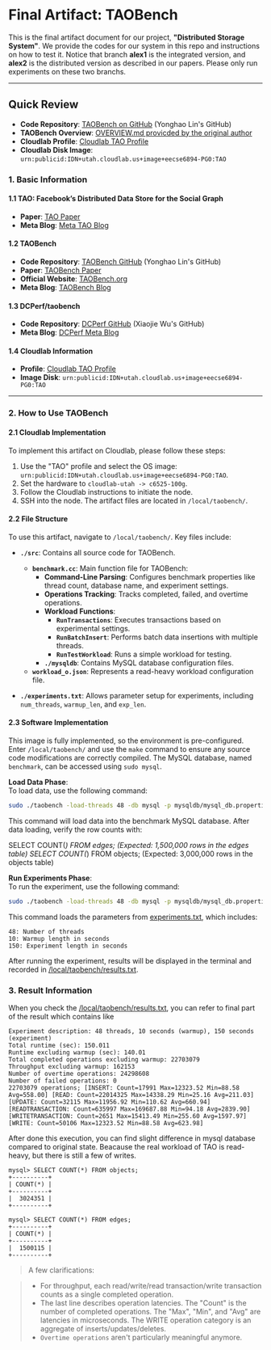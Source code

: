 # Final Artifact: TAOBench

This is the final artifact document for our project, **"Distributed Storage System"**. We provide the codes for our system in this repo and instructions on how to test it. Notice that branch **alex1** is the integrated version, and **alex2** is the distributed version as described in our papers. Please only run experiments on these two branchs. 

---

## Quick Review

- **Code Repository**: [TAOBench on GitHub](https://github.com/TheSkyRS/taobench) (Yonghao Lin's GitHub)
- **TAOBench Overview**: [OVERVIEW.md provicded by the original author](OVERVIEW.md)
- **Cloudlab Profile**: [Cloudlab TAO Profile](https://www.cloudlab.us/p/EECSE6894/TAO)
- **Cloudlab Disk Image**: `urn:publicid:IDN+utah.cloudlab.us+image+eecse6894-PG0:TAO`

### 1. Basic Information

#### 1.1 TAO: Facebook’s Distributed Data Store for the Social Graph
- **Paper**: [TAO Paper](https://www.usenix.org/system/files/conference/atc13/atc13-bronson.pdf)
- **Meta Blog**: [Meta TAO Blog](https://engineering.fb.com/2013/06/25/core-infra/tao-the-power-of-the-graph/)

#### 1.2 TAOBench
- **Code Repository**: [TAOBench GitHub](https://github.com/TheSkyRS/taobench) (Yonghao Lin's GitHub)
- **Paper**: [TAOBench Paper](https://www.vldb.org/pvldb/vol15/p1965-cheng.pdf)
- **Official Website**: [TAOBench.org](https://taobench.org/)
- **Meta Blog**: [TAOBench Blog](https://engineering.fb.com/2022/09/07/core-infra/taobench/)

#### 1.3 DCPerf/taobench
- **Code Repository**: [DCPerf GitHub](https://github.com/AlexWFreeman/Data-Center-Processing) (Xiaojie Wu's GitHub)
- **Meta Blog**: [DCPerf Meta Blog](https://engineering.fb.com/2024/08/05/data-center-engineering/dcperf-open-source-benchmark-suite-for-hyperscale-compute-applications/)

#### 1.4 Cloudlab Information
- **Profile**: [Cloudlab TAO Profile](https://www.cloudlab.us/p/EECSE6894/TAO)
- **Image Disk**: `urn:publicid:IDN+utah.cloudlab.us+image+eecse6894-PG0:TAO`

---

### 2. How to Use TAOBench

#### 2.1 Cloudlab Implementation

To implement this artifact on Cloudlab, please follow these steps:

1. Use the "TAO" profile and select the OS image: `urn:publicid:IDN+utah.cloudlab.us+image+eecse6894-PG0:TAO`.
2. Set the hardware to `cloudlab-utah -> c6525-100g`.
3. Follow the Cloudlab instructions to initiate the node.
4. SSH into the node. The artifact files are located in `/local/taobench/`.

#### 2.2 File Structure

To use this artifact, navigate to `/local/taobench/`. Key files include:

- **`./src`**: Contains all source code for TAOBench.
  - **`benchmark.cc`**: Main function file for TAOBench:
    - **Command-Line Parsing**: Configures benchmark properties like thread count, database name, and experiment settings.
    - **Operations Tracking**: Tracks completed, failed, and overtime operations.
    - **Workload Functions**:
      - **`RunTransactions`**: Executes transactions based on experimental settings.
      - **`RunBatchInsert`**: Performs batch data insertions with multiple threads.
      - **`RunTestWorkload`**: Runs a simple workload for testing.
    - **`./mysqldb`**: Contains MySQL database configuration files.
  - **`workload_o.json`**: Represents a read-heavy workload configuration file.

- **`./experiments.txt`**: Allows parameter setup for experiments, including `num_threads`, `warmup_len`, and `exp_len`.

#### 2.3 Software Implementation

This image is fully implemented, so the environment is pre-configured. Enter `/local/taobench/` and use the `make` command to ensure any source code modifications are correctly compiled. The MySQL database, named `benchmark`, can be accessed using `sudo mysql`.

**Load Data Phase**:  
To load data, use the following command:

```bash
sudo ./taobench -load-threads 48 -db mysql -p mysqldb/mysql_db.properties -c src/workload_o.json -load -n 1500000
```

This command will load data into the benchmark MySQL database. After data loading, verify the row counts with:

SELECT COUNT(*) FROM edges; (Expected: 1,500,000 rows in the edges table)
SELECT COUNT(*) FROM objects; (Expected: 3,000,000 rows in the objects table)

**Run Experiments Phase**:  
To run the experiment, use the following command:

```bash
sudo ./taobench -load-threads 48 -db mysql -p mysqldb/mysql_db.properties -c src/workload_o.json -run -e experiments.txt
```

This command loads the parameters from [experiments.txt](experiments.txt), which includes:
```
48: Number of threads
10: Warmup length in seconds
150: Experiment length in seconds
```
After running the experiment, results will be displayed in the terminal and recorded in [/local/taobench/results.txt](results.txt).

### 3. Result Information

When you check the [/local/taobench/results.txt](results.txt), you can refer to final part of the result which contains like
```
Experiment description: 48 threads, 10 seconds (warmup), 150 seconds (experiment)
Total runtime (sec): 150.011
Runtime excluding warmup (sec): 140.01
Total completed operations excluding warmup: 22703079
Throughput excluding warmup: 162153
Number of overtime operations: 24298608
Number of failed operations: 0
22703079 operations; [INSERT: Count=17991 Max=12323.52 Min=88.58 Avg=558.00] [READ: Count=22014325 Max=14338.29 Min=25.16 Avg=211.03] [UPDATE: Count=32115 Max=11956.92 Min=110.62 Avg=660.94] [READTRANSACTION: Count=635997 Max=169687.88 Min=94.18 Avg=2839.90] [WRITETRANSACTION: Count=2651 Max=15413.49 Min=255.60 Avg=1597.97] [WRITE: Count=50106 Max=12323.52 Min=88.58 Avg=623.98]
```

After done this execution, you can find slight difference in mysql database compared to original state.
Beacause the real workload of TAO is read-heavy, but there is still a few of writes.

```
mysql> SELECT COUNT(*) FROM objects;
+----------+
| COUNT(*) |
+----------+
|  3024351 |
+----------+

mysql> SELECT COUNT(*) FROM edges;
+----------+
| COUNT(*) |
+----------+
|  1500115 |
+----------+
```

> A few clarifications:

> - For throughput, each read/write/read transaction/write transaction counts as a single completed operation.
> - The last line describes operation latencies. The "Count" is the number of completed operations. The "Max", "Min", and "Avg" are latencies in microseconds. The WRITE operation category is an aggregate of inserts/updates/deletes.
> - `Overtime operations` aren't particularly meaningful anymore.
